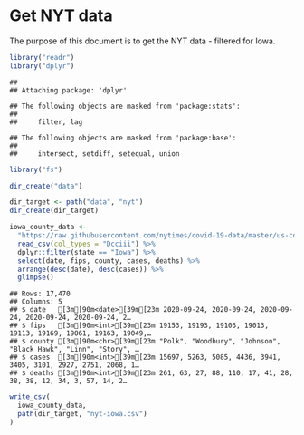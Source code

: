Get NYT data
================

The purpose of this document is to get the NYT data - filtered for Iowa.

``` r
library("readr")
library("dplyr")
```

    ## 
    ## Attaching package: 'dplyr'

    ## The following objects are masked from 'package:stats':
    ## 
    ##     filter, lag

    ## The following objects are masked from 'package:base':
    ## 
    ##     intersect, setdiff, setequal, union

``` r
library("fs")
```

``` r
dir_create("data")

dir_target <- path("data", "nyt")
dir_create(dir_target)
```

``` r
iowa_county_data <- 
  "https://raw.githubusercontent.com/nytimes/covid-19-data/master/us-counties.csv" %>%
  read_csv(col_types = "Dcciii") %>%
  dplyr::filter(state == "Iowa") %>%
  select(date, fips, county, cases, deaths) %>%
  arrange(desc(date), desc(cases)) %>%
  glimpse()
```

    ## Rows: 17,470
    ## Columns: 5
    ## $ date   [3m[90m<date>[39m[23m 2020-09-24, 2020-09-24, 2020-09-24, 2020-09-24, 2020-09-24, 2…
    ## $ fips   [3m[90m<int>[39m[23m 19153, 19193, 19103, 19013, 19113, 19169, 19061, 19163, 19049,…
    ## $ county [3m[90m<chr>[39m[23m "Polk", "Woodbury", "Johnson", "Black Hawk", "Linn", "Story", …
    ## $ cases  [3m[90m<int>[39m[23m 15697, 5263, 5085, 4436, 3941, 3405, 3101, 2927, 2751, 2068, 1…
    ## $ deaths [3m[90m<int>[39m[23m 261, 63, 27, 88, 110, 17, 41, 28, 38, 38, 12, 34, 3, 57, 14, 2…

``` r
write_csv(
  iowa_county_data,
  path(dir_target, "nyt-iowa.csv")
)
```
